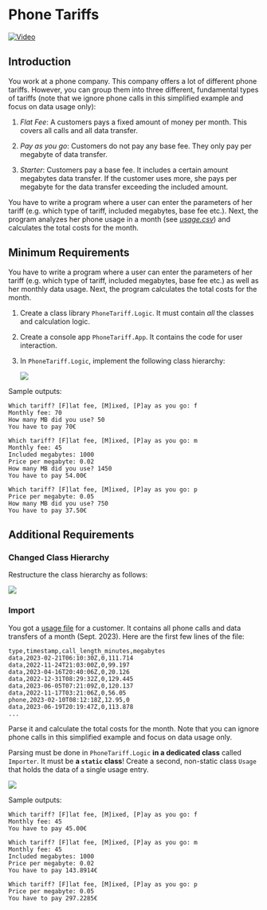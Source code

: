 # Phone Tariffs

[![Video](http://img.youtube.com/vi/wwPdJnzdIk4/0.jpg)](http://www.youtube.com/watch?v=wwPdJnzdIk4 "Video")

## Introduction

You work at a phone company. This company offers a lot of different phone tariffs. However, you can group them into three different, fundamental types of tariffs (note that we ignore phone calls in this simplified example and focus on data usage only):

1. _Flat Fee_: A customers pays a fixed amount of money per month. This covers all calls and all data transfer.

2. _Pay as you go_: Customers do not pay any base fee. They only pay per megabyte of data transfer.

3. _Starter_: Customers pay a base fee. It includes a certain amount megabytes data transfer. If the customer uses more, she pays per megabyte for the data transfer exceeding the included amount.

You have to write a program where a user can enter the parameters of her tariff (e.g. which type of tariff, included megabytes, base fee etc.). Next, the program analyzes her phone usage in a month (see [_usage.csv_](./usage.csv)) and calculates the total costs for the month.

## Minimum Requirements

You have to write a program where a user can enter the parameters of her tariff (e.g. which type of tariff, included megabytes, base fee etc.) as well as her monthly data usage. Next, the program calculates the total costs for the month.

1. Create a class library `PhoneTariff.Logic`. It must contain _all_ the classes and calculation logic.

2. Create a console app `PhoneTariff.App`. It contains the code for user interaction.

3. In `PhoneTariff.Logic`, implement the following class hierarchy:

    [![](https://mermaid.ink/img/pako:eNqtk01Lw0AQhv9K2JNC29hE0zZ4EbXioVDQi5LLZHeSLGyyYT-Koea_u0nTD6iHIu5ll5l3n3l3mN0SKhmSmFABWj9xyBWUSeW59Q6KZ5l3_z0ee2toHvSHtC_yPLcUYJaI54kV_0K2C_f0IbndhboFqTYKqPEYUl6C8B5BUOt46IBXTNpUoFdiDmljUF_vLranyKOxE-yetlac4hrVaiAcFXKDSnGGfy88vPqXqitZmUI0h5b8T72-mRdWG3ivFRWWIds_X1_SoXPNhVbJiJSoSuDMTVNvNCGmwBITErsjwwysMAlJqtZJbc0c8ZlxIxWJMxAaRwSskW9NRUlslMW9aBjKg0pIYOgubYlp6m50c66NQ1JZZTzv4lYJFy6MqXXs-116knNT2HRCZelrzgpQptgsIj8KojkEIUazEO7CkNF0uphnwe00Y7ObaQCkbUekhupTyqMB7F2vhn_Tbe0POiUTXA?type=png)](https://mermaid.live/edit#pako:eNqtk01Lw0AQhv9K2JNC29hE0zZ4EbXioVDQi5LLZHeSLGyyYT-Koea_u0nTD6iHIu5ll5l3n3l3mN0SKhmSmFABWj9xyBWUSeW59Q6KZ5l3_z0ee2toHvSHtC_yPLcUYJaI54kV_0K2C_f0IbndhboFqTYKqPEYUl6C8B5BUOt46IBXTNpUoFdiDmljUF_vLranyKOxE-yetlac4hrVaiAcFXKDSnGGfy88vPqXqitZmUI0h5b8T72-mRdWG3ivFRWWIds_X1_SoXPNhVbJiJSoSuDMTVNvNCGmwBITErsjwwysMAlJqtZJbc0c8ZlxIxWJMxAaRwSskW9NRUlslMW9aBjKg0pIYOgubYlp6m50c66NQ1JZZTzv4lYJFy6MqXXs-116knNT2HRCZelrzgpQptgsIj8KojkEIUazEO7CkNF0uphnwe00Y7ObaQCkbUekhupTyqMB7F2vhn_Tbe0POiUTXA)

Sample outputs:

```text
Which tariff? [F]lat fee, [M]ixed, [P]ay as you go: f
Monthly fee: 70
How many MB did you use? 50
You have to pay 70€
```

```text
Which tariff? [F]lat fee, [M]ixed, [P]ay as you go: m
Monthly fee: 45
Included megabytes: 1000
Price per megabyte: 0.02
How many MB did you use? 1450
You have to pay 54.00€
```

```text
Which tariff? [F]lat fee, [M]ixed, [P]ay as you go: p
Price per megabyte: 0.05
How many MB did you use? 750
You have to pay 37.50€
```

## Additional Requirements

### Changed Class Hierarchy

Restructure the class hierarchy as follows:

[![](https://mermaid.ink/img/pako:eNqtk1tLwzAUx79KyZPCLm7VXYov3iY-DAYKovTlNDltA2lTchmW2e9uunZbZYJDzEvCye_888_JyYZQyZAEhArQ-p5DoiALc8-NF1A8jr3rz37fW0F5o9-kfZTHe836lZv0FjQuELtIJ9zQCwHmN2bJP5A1xNZWy22aUD0g0kYBNR5DyjMQ3h0Iap10LXLGpI0EehkmEJUG9XmTWHUlDzfqyO7UVopTXKFatgoHQq5RKc7w7wcf3fmH85cyN6ko93X6JtBWcPOfprYV7xppcp5yKixDtquDPqVUx8yJdkiPZKgy4Mz149ZMSEyKGYYkcEuGMVhhQhLmlUNtwZziA-NGKhLEIDT2CFgjn8ucksAoizuobes9JSQwdEkbYsqibv6Ea-MkqcxjntRxq4QLp8YUOhgO6-1B4l7MRgMqs6HmLAVl0vV8MpyMJzMY-ziZ-nDl-4xGo_ksHl-OYja9GI2BVFWPFJC_S3kwgFvXy_bn1VP1BWUZKrY?type=png)](https://mermaid.live/edit#pako:eNqtk1tLwzAUx79KyZPCLm7VXYov3iY-DAYKovTlNDltA2lTchmW2e9uunZbZYJDzEvCye_888_JyYZQyZAEhArQ-p5DoiALc8-NF1A8jr3rz37fW0F5o9-kfZTHe836lZv0FjQuELtIJ9zQCwHmN2bJP5A1xNZWy22aUD0g0kYBNR5DyjMQ3h0Iap10LXLGpI0EehkmEJUG9XmTWHUlDzfqyO7UVopTXKFatgoHQq5RKc7w7wcf3fmH85cyN6ko93X6JtBWcPOfprYV7xppcp5yKixDtquDPqVUx8yJdkiPZKgy4Mz149ZMSEyKGYYkcEuGMVhhQhLmlUNtwZziA-NGKhLEIDT2CFgjn8ucksAoizuobes9JSQwdEkbYsqibv6Ea-MkqcxjntRxq4QLp8YUOhgO6-1B4l7MRgMqs6HmLAVl0vV8MpyMJzMY-ziZ-nDl-4xGo_ksHl-OYja9GI2BVFWPFJC_S3kwgFvXy_bn1VP1BWUZKrY)

### Import

You got a [usage file](./usage.csv) for a customer. It contains all phone calls and data transfers of a month (Sept. 2023). Here are the first few lines of the file:

```csv
type,timestamp,call_length_minutes,megabytes
data,2023-02-21T06:10:30Z,0,111.714
data,2022-11-24T21:03:00Z,0,99.197
data,2023-04-16T20:40:06Z,0,20.126
data,2022-12-31T08:29:32Z,0,129.445
data,2023-06-05T07:21:09Z,0,120.137
data,2022-11-17T03:21:06Z,0,56.05
phone,2023-02-10T08:12:18Z,12.95,0
data,2023-06-19T20:19:47Z,0,113.878
...
```

Parse it and calculate the total costs for the month. Note that you can ignore phone calls in this simplified example and focus on data usage only.

Parsing must be done in `PhoneTariff.Logic` **in a dedicated class** called `Importer`. It must be **a `static` class**! Create a second, non-static class `Usage` that holds the data of a single usage entry.

[![](https://mermaid.ink/img/pako:eNplUctOwzAQ_JXIJ5CqhiaQtrlSDkiUC-UC4bCxN44lPyJ7g1RV-XecNFAQe_BjZrw7uz4x7gSyknENIewUSA-mskmMCUleA0g8nZExAnllZXI4dngBd0B4UAaTcQkEprtwwvW1xuQetH5CK6n9R-1RQn0kDGdm-F3-0XTOE_o_DoAUPxt7_5gV0-1qNtcojc9g8PonIVswg96AErHVKVfFqEWDFSvjUWADvaaKVXaI0r4TsaEHoch5VjagAy4Y9ORejpazknyP36J5Yj8q7UBgfHRiFCcUi0kVKKbkzjZKjnjvdYRboi6UaTrSS6mo7esldyYNSrTgqf3cFmmRFRvIcizWOdzlueD1artpsttVI9Y3qwzYMCxYB_bNuYsBnFzv508dt-ELSrieFw?type=png)](https://mermaid.live/edit#pako:eNplUctOwzAQ_JXIJ5CqhiaQtrlSDkiUC-UC4bCxN44lPyJ7g1RV-XecNFAQe_BjZrw7uz4x7gSyknENIewUSA-mskmMCUleA0g8nZExAnllZXI4dngBd0B4UAaTcQkEprtwwvW1xuQetH5CK6n9R-1RQn0kDGdm-F3-0XTOE_o_DoAUPxt7_5gV0-1qNtcojc9g8PonIVswg96AErHVKVfFqEWDFSvjUWADvaaKVXaI0r4TsaEHoch5VjagAy4Y9ORejpazknyP36J5Yj8q7UBgfHRiFCcUi0kVKKbkzjZKjnjvdYRboi6UaTrSS6mo7esldyYNSrTgqf3cFmmRFRvIcizWOdzlueD1artpsttVI9Y3qwzYMCxYB_bNuYsBnFzv508dt-ELSrieFw)

Sample outputs:

```text
Which tariff? [F]lat fee, [M]ixed, [P]ay as you go: f
Monthly fee: 45
You have to pay 45.00€
```

```text
Which tariff? [F]lat fee, [M]ixed, [P]ay as you go: m
Monthly fee: 45
Included megabytes: 1000
Price per megabyte: 0.02
You have to pay 143.8914€
```

```text
Which tariff? [F]lat fee, [M]ixed, [P]ay as you go: p
Price per megabyte: 0.05
You have to pay 297.2285€
```
